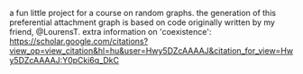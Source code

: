 a fun little project for a course on random graphs. the generation of this preferential attachment graph is based on code originally written by my friend, @LourensT.
extra information on 'coexistence': https://scholar.google.com/citations?view_op=view_citation&hl=hu&user=Hwy5DZcAAAAJ&citation_for_view=Hwy5DZcAAAAJ:Y0pCki6q_DkC
